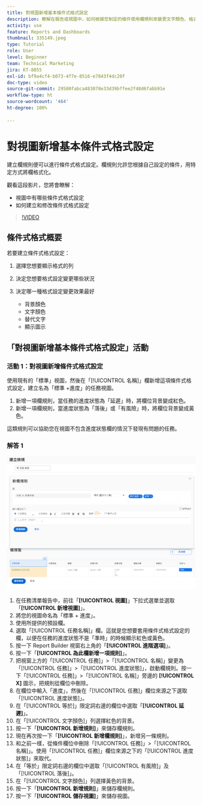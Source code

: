```yaml
---
title: 對視圖新增基本條件式格式設定
description: 瞭解在報告或視圖中，如何根據您制定的條件使用欄規則來變更文字顏色、格式和背景顏色。
activity: use
feature: Reports and Dashboards
thumbnail: 335149.jpeg
type: Tutorial
role: User
level: Beginner
team: Technical Marketing
jira: KT-8855
exl-id: bf9a4cf4-b073-4f7e-8516-e7843f4dc20f
doc-type: video
source-git-commit: 29500fabca483078e33d39bffee2f48d6fabb91e
workflow-type: ht
source-wordcount: '464'
ht-degree: 100%

---
```


# 對視圖新增基本條件式格式設定

建立欄規則便可以進行條件式格式設定。欄規則允許您根據自己設定的條件，用特定方式將欄格式化。

觀看這段影片，您將會瞭解：

* 視圖中有哪些條件式格式設定
* 如何建立和修改條件式格式設定

>[!VIDEO](https://video.tv.adobe.com/v/335149/?quality=12&learn=on)


## 條件式格式概要

若要建立條件式格式設定：

1. 選擇您想要顯示格式的列
1. 決定您想要格式設定變更哪些狀況
1. 決定哪一種格式設定變更效果最好

   * 背景顏色
   * 文字顏色
   * 替代文字
   * 顯示圖示

## 「對視圖新增基本條件式格式設定」活動

### 活動 1：對視圖新增條件式格式設定

使用現有的「標準」視圖，然後在「[!UICONTROL 名稱]」欄新增這項條件式格式設定，建立名為「標準 +進度」的任務視圖。

1. 新增一項欄規則，當任務的進度狀態為「延遲」時，將欄位背景變成紅色。
1. 新增一項欄規則，當進度狀態為「落後」或「有風險」時，將欄位背景變成黃色。

這類規則可以協助您在視圖不包含進度狀態欄的情況下發現有問題的任務。

### 解答 1

![影像顯示建立新的欄規則的畫面](assets/conditional-formatting-exercise.png)

1. 在任務清單報告中，前往「**[!UICONTROL 視圖]**」下拉式選單並選取「**[!UICONTROL 新增視圖]**」。
1. 將您的視圖命名為「標準 + 進度」。
1. 使用所提供的預設欄。
1. 選取「[!UICONTROL 任務名稱]」欄。這就是您想要套用條件式格式設定的欄，以便在任務的進度狀態不是「準時」的時候顯示紅色或黃色。
1. 按一下 Report Builder 視窗右上角的「**[!UICONTROL 進階選項]**」。
1. 按一下「**[!UICONTROL 為此欄新增一項規則]**」。
1. 把視窗上方的「[!UICONTROL 任務]」>「[!UICONTROL 名稱]」變更為「[!UICONTROL 任務]」>「[!UICONTROL 進度狀態]」，啟動欄規則。按一下「[!UICONTROL 任務]」>「[!UICONTROL 名稱]」旁邊的 **[!UICONTROL X]** 圖示，把規則從欄位中刪除。
1. 在欄位中輸入「進度」，然後在「[!UICONTROL 任務]」欄位來源之下選取「[!UICONTROL 進度狀態]」。
1. 在「[!UICONTROL 等於]」限定詞右邊的欄位中選取「**[!UICONTROL 延遲]**」。
1. 在「[!UICONTROL 文字顏色]」列選擇紅色的背景。
1. 按一下「**[!UICONTROL 新增規則]**」來儲存欄規則。
1. 現在再次按一下「**[!UICONTROL 新增欄規則]**」，新增另一條規則。
1. 和之前一樣，從條件欄位中刪除「[!UICONTROL 任務]」>「[!UICONTROL 名稱]」。使用「[!UICONTROL 任務]」欄位來源之下的「[!UICONTROL 進度狀態]」來取代。
1. 在「等於」限定詞右邊的欄位中選取「[!UICONTROL 有風險]」及「[!UICONTROL 落後]」。
1. 在「[!UICONTROL 文字顏色]」列選擇黃色的背景。
1. 按一下「**[!UICONTROL 新增規則]**」來儲存欄規則。
1. 按一下「**[!UICONTROL 儲存視圖]**」來儲存視圖。
